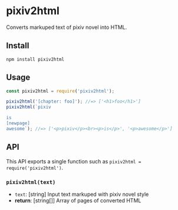 pixiv2html
==========

Converts markuped text of pixiv novel into HTML.

## Install

    npm install pixiv2html

## Usage

```js
const pixiv2html = require('pixiv2html');

pixiv2html('[chapter: foo]'); //=> ['<h1>foo</h1>']
pixiv2html(`pixiv

is
[newpage]
awesome`); //=> ['<p>pixiv</p><br><p>is</p>', '<p>awesome</p>']
```

## API

This API exports a single function such as `pixiv2html = require('pixiv2html')`.

### `pixiv2html(text)`

* `text`: [string] Input text markuped with pixiv novel style
* **return**: [string[]] Array of pages of converted HTML
